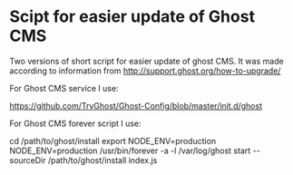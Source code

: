 # Scipt for easier update of Ghost CMS
Two versions of short script for easier update of ghost CMS. It was made according to information from http://support.ghost.org/how-to-upgrade/

For Ghost CMS service I use:

https://github.com/TryGhost/Ghost-Config/blob/master/init.d/ghost

For Ghost CMS forever script I use:

cd /path/to/ghost/install
export NODE_ENV=production
NODE_ENV=production /usr/bin/forever -a -l /var/log/ghost start --sourceDir /path/to/ghost/install index.js
